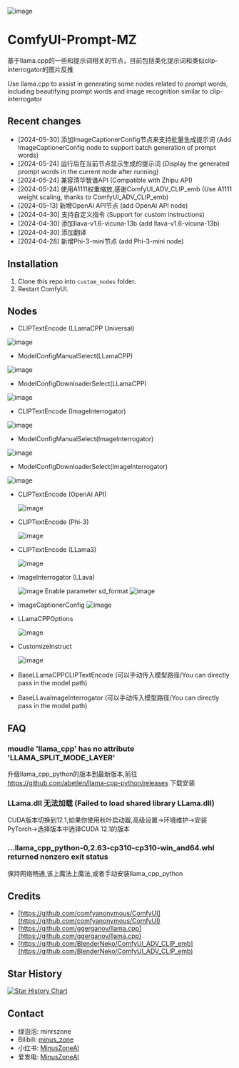 ![image](https://github.com/MinusZoneAI/ComfyUI-Prompt-MZ/assets/5035199/c5bae957-2c47-4a73-86e0-2949fcf72fd5)


# ComfyUI-Prompt-MZ
基于llama.cpp的一些和提示词相关的节点，目前包括美化提示词和类似clip-interrogator的图片反推

Use llama.cpp to assist in generating some nodes related to prompt words, including beautifying prompt words and image recognition similar to clip-interrogator

## Recent changes
* [2024-05-30] 添加ImageCaptionerConfig节点来支持批量生成提示词 (Add ImageCaptionerConfig node to support batch generation of prompt words)
* [2024-05-24] 运行后在当前节点显示生成的提示词 (Display the generated prompt words in the current node after running)
* [2024-05-24] 兼容清华智谱API (Compatible with Zhipu API)
* [2024-05-24] 使用A1111权重缩放,感谢ComfyUI_ADV_CLIP_emb (Use A1111 weight scaling, thanks to ComfyUI_ADV_CLIP_emb)
* [2024-05-13] 新增OpenAI API节点 (add OpenAI API node)
* [2024-04-30] 支持自定义指令 (Support for custom instructions)
* [2024-04-30] 添加llava-v1.6-vicuna-13b (add llava-v1.6-vicuna-13b)
* [2024-04-30] 添加翻译
* [2024-04-28] 新增Phi-3-mini节点 (add Phi-3-mini node)

## Installation
1. Clone this repo into `custom_nodes` folder.
2. Restart ComfyUI.
 
## Nodes

+ CLIPTextEncode (LLamaCPP Universal)
  
![image](https://github.com/MinusZoneAI/ComfyUI-Prompt-MZ/assets/5035199/1f66ce10-920f-4ada-9287-f86a51782bff)


+ ModelConfigManualSelect(LLamaCPP)
  
![image](https://github.com/MinusZoneAI/ComfyUI-Prompt-MZ/assets/5035199/42473248-8902-43d7-a08b-37bb3d20b4aa)

+ ModelConfigDownloaderSelect(LLamaCPP)
  
![image](https://github.com/MinusZoneAI/ComfyUI-Prompt-MZ/assets/5035199/6a2f561b-deb0-43d3-900f-c9d6b23d0ea4)



+ CLIPTextEncode (ImageInterrogator)
  
![image](https://github.com/MinusZoneAI/ComfyUI-Prompt-MZ/assets/5035199/e76eb5dc-1c6c-4a59-8197-8bd7b56c3889)

+ ModelConfigManualSelect(ImageInterrogator)
  
![image](https://github.com/MinusZoneAI/ComfyUI-Prompt-MZ/assets/5035199/71a48734-e3f3-4ced-a8d7-cd334340efdb)


+ ModelConfigDownloaderSelect(ImageInterrogator)
  
![image](https://github.com/MinusZoneAI/ComfyUI-Prompt-MZ/assets/5035199/bfec7696-1f86-4fe5-9dc3-807b39366524)



+ CLIPTextEncode (OpenAI API)

  ![image](https://github.com/MinusZoneAI/ComfyUI-Prompt-MZ/assets/5035199/14e9a96a-ec1b-481d-8f5a-43cd752ad01b)

+ CLIPTextEncode (Phi-3)

  ![image](https://github.com/MinusZoneAI/ComfyUI-Prompt-MZ/assets/5035199/c4b97aeb-23c0-4cf1-a6a5-d259fdf83f6e)


+ CLIPTextEncode (LLama3)

  ![image](https://github.com/MinusZoneAI/ComfyUI-Prompt-MZ/assets/5035199/40da75ab-46db-4f38-9d8e-b7f9184f77fa)


+ ImageInterrogator (LLava)

  ![image](https://github.com/MinusZoneAI/ComfyUI-Prompt-MZ/assets/5035199/f397c432-c2f7-4d48-9b95-2031cfb19e8c)
  Enable parameter sd_format
  ![image](https://github.com/MinusZoneAI/ComfyUI-Prompt-MZ/assets/5035199/4d2cf65d-e8a3-4dfa-b735-9d591638028c)

+ ImageCaptionerConfig
![image](https://github.com/MinusZoneAI/ComfyUI-Prompt-MZ/assets/5035199/147941a2-cb5f-418f-acd9-8e17ffaf044a)


+ LLamaCPPOptions

  ![image](https://github.com/MinusZoneAI/ComfyUI-Prompt-MZ/assets/5035199/256483e0-c3b7-4d04-82f4-f71f7d9584c9)

+ CustomizeInstruct

  ![image](https://github.com/MinusZoneAI/ComfyUI-Prompt-MZ/assets/5035199/d328ba44-2eab-4f95-bd35-585a9cdc9ec2)


+ BaseLLamaCPPCLIPTextEncode (可以手动传入模型路径/You can directly pass in the model path)
+ BaseLLavaImageInterrogator (可以手动传入模型路径/You can directly pass in the model path)

## FAQ

### moudle 'llama_cpp' has no attribute 'LLAMA_SPLIT_MODE_LAYER'
升级llama_cpp_python的版本到最新版本,前往 https://github.com/abetlen/llama-cpp-python/releases 下载安装

### LLama.dll 无法加载 (Failed to load shared library LLama.dll)
CUDA版本切换到12.1,如果你使用秋叶启动器,高级设置->环境维护->安装PyTorch->选择版本中选择CUDA 12.1的版本


### ...llama_cpp_python-0,2.63-cp310-cp310-win_and64.whl returned nonzero exit status
保持网络畅通,该上魔法上魔法,或者手动安装llama_cpp_python




## Credits
+ [https://github.com/comfyanonymous/ComfyUI](https://github.com/comfyanonymous/ComfyUI)
+ [https://github.com/ggerganov/llama.cpp](https://github.com/ggerganov/llama.cpp)
+ [https://github.com/BlenderNeko/ComfyUI_ADV_CLIP_emb](https://github.com/BlenderNeko/ComfyUI_ADV_CLIP_emb)

## Star History

<a href="https://star-history.com/#MinusZoneAI/ComfyUI-Prompt-MZ&Date">
 <picture>
   <source media="(prefers-color-scheme: dark)" srcset="https://api.star-history.com/svg?repos=MinusZoneAI/ComfyUI-Prompt-MZ&type=Date&theme=dark" />
   <source media="(prefers-color-scheme: light)" srcset="https://api.star-history.com/svg?repos=MinusZoneAI/ComfyUI-Prompt-MZ&type=Date" />
   <img alt="Star History Chart" src="https://api.star-history.com/svg?repos=MinusZoneAI/ComfyUI-Prompt-MZ&type=Date" />
 </picture>
</a>

## Contact
- 绿泡泡: minrszone
- Bilibili: [minus_zone](https://space.bilibili.com/5950992)
- 小红书: [MinusZoneAI](https://www.xiaohongshu.com/user/profile/5f072e990000000001005472)
- 爱发电: [MinusZoneAI](https://afdian.net/@MinusZoneAI)

